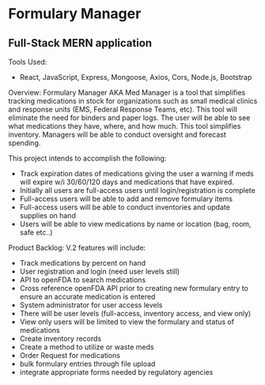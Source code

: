# Formulary Manager
## Full-Stack MERN application

Tools Used:
* React, JavaScript, Express, Mongoose, Axios, Cors, Node.js, Bootstrap

Overview:
Formulary Manager AKA Med Manager is a tool that simplifies tracking medications in stock for organizations such as small medical clinics and response units (EMS, Federal Response Teams, etc).  This tool will eliminate the need for binders and paper logs.  The user will be able to see what medications they have, where, and how much.  This tool simplifies inventory.  Managers will be able to conduct oversight and forecast spending.

This project intends to accomplish the following:
* Track expiration dates of medications giving the user a warning if meds will expire w/i 30/60/120 days and medications that have expired.
* Initially all users are full-access users until login/registration is complete
* Full-access users will be able to add and remove formulary items
* Full-access users will be able to conduct inventories and update supplies on hand
* Users will be able to view medications by name or location (bag, room, safe etc..)

Product Backlog:
V.2 features will include:
* Track medications by percent on hand
* User registration and login (need user levels still)
* API to openFDA to search medications 
* Cross reference openFDA API prior to creating new formulary entry to ensure an accurate medication is entered
* System administrator for user access levels
* There will be user levels (full-access, inventory access, and view only)
* View only users will be limited to view the formulary and status of medications
* Create inventory records
* Create a method to utilize or waste meds
* Order Request for medications
* bulk formulary entries through file upload
* integrate appropriate forms needed by regulatory agencies
